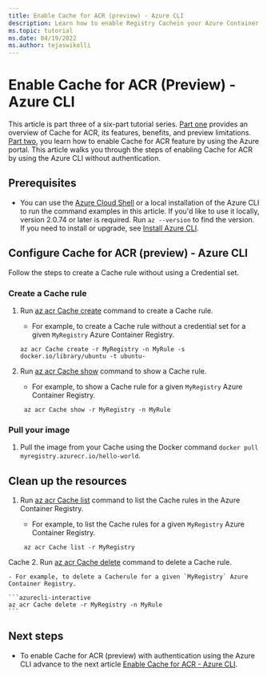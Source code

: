 ```yaml
---
title: Enable Cache for ACR (preview) - Azure CLI 
description: Learn how to enable Registry Cachein your Azure Container Registry using Azure CLI.
ms.topic: tutorial
ms.date: 04/19/2022
ms.author: tejaswikolli
---
```


# Enable Cache for ACR (Preview) - Azure CLI

This article is part three of a six-part tutorial series. [Part one](tutorial-registry-cache.md) provides an overview of Cache for ACR, its features, benefits, and preview limitations. [Part two](tutorial-enable-registry-cache.md), you learn how to enable Cache for ACR feature by using the Azure portal. This article walks you through the steps of enabling Cache for ACR by using the Azure CLI without authentication.

## Prerequisites

* You can use the [Azure Cloud Shell][Azure Cloud Shell] or a local installation of the Azure CLI to run the command examples in this article. If you'd like to use it locally, version 2.0.74 or later is required. Run `az --version` to find the version. If you need to install or upgrade, see [Install Azure CLI][Install Azure CLI].

## Configure Cache for ACR (preview)  - Azure CLI

Follow the steps to create a Cache rule without using a Credential set.

### Create a Cache rule

1. Run [az acr Cache create][az-acr-cache-create] command to create a Cache rule.

    - For example, to create a Cache rule without a credential set for a given `MyRegistry` Azure Container Registry.

    ```azurecli-interactive
    az acr Cache create -r MyRegistry -n MyRule -s docker.io/library/ubuntu -t ubuntu-
    ```

2. Run [az acr Cache show][az-acr-cache-show] command to show a Cache rule.

    - For example, to show a Cache rule for a given `MyRegistry` Azure Container Registry.
 
    ```azurecli-interactive
     az acr Cache show -r MyRegistry -n MyRule
    ```

### Pull your image

1. Pull the image from your Cache using the Docker command `docker pull myregistry.azurecr.io/hello-world`.


## Clean up the resources

1. Run [az acr Cache list][az-acr-cache-list] command to list the Cache rules in the Azure Container Registry.

    - For example, to list the Cache rules for a given `MyRegistry` Azure Container Registry.

    ```azurecli-interactive
     az acr Cache list -r MyRegistry
    ```
Cache
2. Run [az acr Cache delete][az-acr-cache-delete] command to delete a Cache rule.

    - For example, to delete a Cacherule for a given `MyRegistry` Azure Container Registry.

    ```azurecli-interactive
    az acr Cache delete -r MyRegistry -n MyRule
    ```

## Next steps

* To enable Cache for ACR (preview) with authentication using the Azure CLI advance to the next article [Enable Cache for ACR - Azure CLI](tutorial-enable-registry-cache-auth-cli.md).

<!-- LINKS - External -->
[Install Azure CLI]: /cli/azure/install-azure-cli
[Azure Cloud Shell]: /azure/cloud-shell/quickstart
[az-acr-cache-create]:/cli/azure/acr/cache#az-acr-cache-create
[az-acr-cache-show]:/cli/azure/acr/cache#az-acr-cache-show
[az-acr-cache-list]:/cli/azure/acr/cache#az-acr-cache-list
[az-acr-cache-delete]:/cli/azure/acr/cache#az-acr-cache-delete
